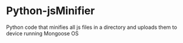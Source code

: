 # Python-jsMinifier
Python code that minifies all js files in a directory and uploads them to device running Mongoose OS
